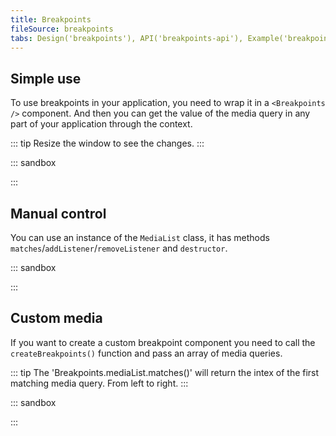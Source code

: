 ```yaml
---
title: Breakpoints
fileSource: breakpoints
tabs: Design('breakpoints'), API('breakpoints-api'), Example('breakpoints-code'), Changelog('breakpoints-changelog')
---
```


## Simple use

To use breakpoints in your application, you need to wrap it in a `<Breakpoints />` component.
And then you can get the value of the media query in any part of your application through the context.

::: tip
Resize the window to see the changes.
:::

::: sandbox

<script lang="tsx">
  export Demo from './examples/simple-use.tsx';
</script>

:::

## Manual control

You can use an instance of the `MediaList` class, it has methods `matches`/`addListener`/`removeListener` and `destructor`.

::: sandbox

<script lang="tsx">
  export Demo from './examples/manual-control.tsx';
</script>

:::

## Custom media

If you want to create a custom breakpoint component you need to call the `createBreakpoints()` function and pass an array of media queries.

::: tip
The 'Breakpoints.mediaList.matches()' will return the intex of the first matching media query. From left to right.
:::

::: sandbox

<script lang="tsx">
  export Demo from './examples/custom-media.tsx';
</script>

:::
